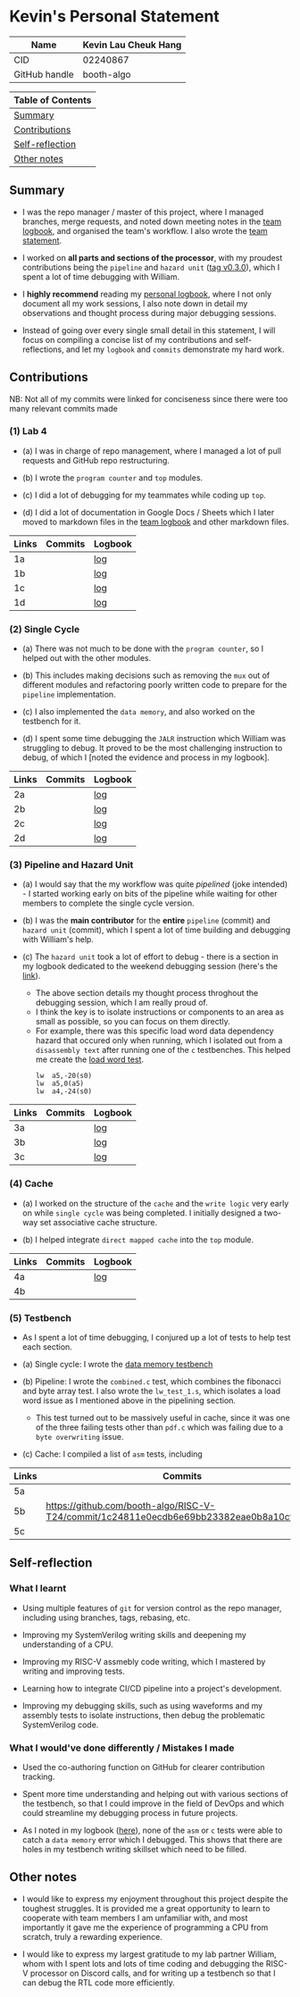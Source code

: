 # Kevin's Personal Statement

| Name | Kevin Lau Cheuk Hang |
|-|-|
| CID | 02240867 |
| GitHub handle | booth-algo |

| Table of Contents |
|-|
| [Summary](#summary) |
| [Contributions](#contributions) |
| [Self-reflection](#self-reflection) |
| [Other notes](#other-notes) |

## Summary

- I was the repo manager / master of this project, where I managed branches, merge requests, and noted down meeting notes in the [team logbook](../logbooks/team_log.md), and organised the team's workflow. I also wrote the [team statement](../../README.md).

- I worked on **all parts and sections of the processor**, with my proudest contributions being the `pipeline` and `hazard unit` ([tag v0.3.0](https://github.com/booth-algo/RISC-V-T24/releases/tag/v0.3.0)), which I spent a lot of time debugging with William.

- I **highly recommend** reading my [personal logbook](../logbooks/kevin_log.md), where I not only document all my work sessions, I also note down in detail my observations and thought process during major debugging sessions.

- Instead of going over every single small detail in this statement, I will focus on compiling a concise list of my contributions and self-reflections, and let my `logbook` and `commits` demonstrate my hard work.


## Contributions

NB: Not all of my commits were linked for conciseness since there were too many relevant commits made

### (1) Lab 4

- (a) I was in charge of repo management, where I managed a lot of pull requests and GitHub repo restructuring.

- (b) I wrote the `program counter` and `top` modules.

- (c) I did a lot of debugging for my teammates while coding up `top`.

- (d) I did a lot of documentation in Google Docs / Sheets which I later moved to markdown files in the [team logbook](../logbooks/team_log.md) and other markdown files. 

| Links | Commits | Logbook |
|-|-|-|
| 1a |  | [log](../logbooks/kevin_log.md#1611) |
| 1b | | [log](../logbooks/kevin_log.md#1611) |
| 1c | | [log](../logbooks/kevin_log.md#2411) |
| 1d | | [log](../logbooks/kevin_log.md1611) |

### (2) Single Cycle

- (a) There was not much to be done with the `program counter`, so I helped out with the other modules.

- (b) This includes making decisions such as removing the `mux` out of different modules and refactoring poorly written code to prepare for the `pipeline` implementation.

- (c) I also implemented the `data memory`, and also worked on the testbench for it.

- (d) I spent some time debugging the `JALR` instruction which William was struggling to debug. It proved to be the most challenging instruction to debug, of which I [noted the evidence and process in my logbook].  

| Links | Commits | Logbook |
|-|-|-|
| 2a |  | [log](../logbooks/kevin_log.md#2811) |
| 2b | | [log](../logbooks/kevin_log.md#212) |
| 2c | | [log](../logbooks/kevin_log.md#3011) |
| 2d | | [log](../logbooks/kevin_log.md#5-612-midnight) | 

### (3) Pipeline and Hazard Unit

- (a) I would say that the my workflow was quite *pipelined* (joke intended) - I started working early on bits of the pipeline while waiting for other members to complete the single cycle version.

- (b) I was the **main contributor** for the **entire** `pipeline` (commit) and `hazard unit` (commit), which I spent a lot of time building and debugging with William's help.

- (c) The `hazard unit` took a lot of effort to debug - there is a section in my logbook dedicated to the weekend debugging session (here's the [link](../logbooks/kevin_log.md#912-and-1012)). 
  - The above section details my thought process throghout the debugging session, which I am really proud of. 
  - I think the key is to isolate instructions or components to an area as small as possible, so you can focus on them directly. 
  - For example, there was this specific load word data dependency hazard that occured only when running, which I isolated out from a `disassembly text` after running one of the `c` testbenches. This helped me create the [load word test](../../tb/asm/008-lw_test_1.s).
    ```
    lw	a5,-20(s0)
    lw	a5,0(a5)
    lw	a4,-24(s0)
    ```

| Links | Commits | Logbook |
|-|-|-|
| 3a | | [log](../logbooks/kevin_log.md#2911) |
| 3b | | [log](../logbooks/kevin_log.md#612-afternoon) |
| 3c | | [log](../logbooks/kevin_log.md#712-midnight) |

### (4) Cache

- (a) I worked on the structure of the `cache` and the `write logic` very early on while `single cycle` was being completed. I initially designed a two-way set associative cache structure.

- (b) I helped integrate `direct mapped cache` into the `top` module.

| Links | Commits | Logbook |
|-|-|-|
| 4a | | [log](../logbooks/kevin_log.md#2911) |
| 4b | |  |

### (5) Testbench

- As I spent a lot of time debugging, I conjured up a lot of tests to help test each section.

- (a) Single cycle: I wrote the [data memory testbench](../../tb/test/data_mem_tb.cpp)

- (b) Pipeline: I wrote the `combined.c` test, which combines the fibonacci and byte array test. I also wrote the `lw_test_1.s`, which isolates a load word issue as I mentioned above in the pipelining section.
  - This test turned out to be massively useful in cache, since it was one of the three failing tests other than `pdf.c` which was failing due to a `byte overwriting` issue.

- (c) Cache: I compiled a list of `asm` tests, including  

| Links | Commits | Logbook |
|-|-|-|
| 5a | | [log](../logbooks/kevin_log.md#3011) |
| 5b | https://github.com/booth-algo/RISC-V-T24/commit/1c24811e0ecdb6e69bb23382eae0b8a10cfb1c4f | [log](../logbooks/kevin_log.md#912-and-1012) |
| 5c | | [log](../logbooks/kevin_log.md#) |

## Self-reflection

### What I learnt

- Using multiple features of `git` for version control as the repo manager, including using branches, tags, rebasing, etc.

- Improving my SystemVerilog writing skills and deepening my understanding of a CPU.

- Improving my RISC-V assmebly code writing, which I mastered by writing and improving tests.

- Learning how to integrate CI/CD pipeline into a project's development.

- Improving my debugging skills, such as using waveforms and my assembly tests to isolate instructions, then debug the problematic SystemVerilog code.

### What I would've done differently / Mistakes I made

- Used the co-authoring function on GitHub for clearer contribution tracking.

- Spent more time understanding and helping out with various sections of the testbench, so that I could improve in the field of DevOps and which could streamline my debugging process in future projects.

- As I noted in my logbook ([here](../logbooks/kevin_log.md#912-and-1012)), none of the `asm` or `c` tests were able to catch a `data memory` error which I debugged. This shows that there are holes in my testbench writing skillset which need to be filled.

## Other notes

- I would like to express my enjoyment throughout this project despite the toughest struggles. It is provided me a great opportunity to learn to cooperate with team members I am unfamiliar with, and most importantly it gave me the experience of programming a CPU from scratch, truly a rewarding experience.

- I would like to express my largest gratitude to my lab partner William, whom with I spent lots and lots of time coding and debugging the RISC-V processor on Discord calls, and for writing up a testbench so that I can debug the RTL code more efficiently.
